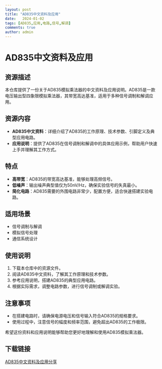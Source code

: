 ```yaml
---
layout: post
title: "AD835中文资料及应用"
date:   2024-01-02
tags: [AD835,应用,电路,信号,解调]
comments: true
author: admin
---
```

# AD835中文资料及应用

## 资源描述

本仓库提供了一份关于AD835模拟乘法器的中文资料及应用说明。AD835是一款电压输出型四象限模拟乘法器，其带宽高达基准，适用于多种信号调制和解调应用。

## 资源内容

- **AD835中文资料**：详细介绍了AD835的工作原理、技术参数、引脚定义及典型应用电路。
- **应用说明**：提供了AD835在信号调制和解调中的具体应用示例，帮助用户快速上手并理解其工作方式。

## 特点

- **高带宽**：AD835的带宽高达基准，能够处理高频信号。
- **低噪声**：输出噪声典型值仅为50nV/Hz，确保实验信号的失真最小。
- **简化电路**：AD835需要的外围电路非常少，配置方便，适合快速搭建实验电路。

## 适用场景

- 信号调制与解调
- 模拟信号处理
- 通信系统设计

## 使用说明

1. 下载本仓库中的资源文件。
2. 阅读AD835中文资料，了解其工作原理和技术参数。
3. 参考应用说明，搭建AD835的典型应用电路。
4. 根据实际需求，调整电路参数，进行信号调制或解调实验。

## 注意事项

- 在搭建电路时，请确保电源电压和信号输入符合AD835的规格要求。
- 使用过程中，注意信号的幅度和频率范围，避免超出AD835的工作极限。

希望这份资料和应用说明能够帮助您更好地理解和使用AD835模拟乘法器。

## 下载链接

[AD835中文资料及应用分享](https://pan.quark.cn/s/614ba3390198)